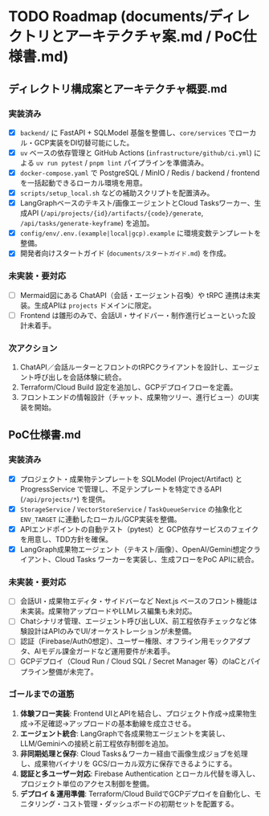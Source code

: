 # TODO Roadmap (documents/ディレクトリとアーキテクチャ案.md / PoC仕様書.md)

## ディレクトリ構成案とアーキテクチャ概要.md
### 実装済み
- [x] `backend/` に FastAPI + SQLModel 基盤を整備し、`core/services` でローカル・GCP実装をDI切替可能にした。
- [x] `uv` ベースの依存管理と GitHub Actions (`infrastructure/github/ci.yml`) による `uv run pytest` / `pnpm lint` パイプラインを準備済み。
- [x] `docker-compose.yaml` で PostgreSQL / MinIO / Redis / backend / frontend を一括起動できるローカル環境を用意。
- [x] `scripts/setup_local.sh` などの補助スクリプトを配置済み。
- [x] LangGraphベースのテキスト/画像エージェントとCloud Tasksワーカー、生成API (`/api/projects/{id}/artifacts/{code}/generate`, `/api/tasks/generate-keyframe`) を追加。
- [x] `config/env/.env.(example|local|gcp).example` に環境変数テンプレートを整備。
- [x] 開発者向けスタートガイド (`documents/スタートガイド.md`) を作成。

### 未実装・要対応
- [ ] Mermaid図にある ChatAPI（会話・エージェント召喚）や tRPC 連携は未実装。生成APIは `projects` ドメインに限定。
- [ ] Frontend は雛形のみで、会話UI・サイドバー・制作進行ビューといった設計未着手。

### 次アクション
1. ChatAPI／会話ルーターとフロントのtRPCクライアントを設計し、エージェント呼び出しを会話体験に統合。
2. Terraform/Cloud Build 設定を追加し、GCPデプロイフローを定義。
3. フロントエンドの情報設計（チャット、成果物ツリー、進行ビュー）のUI実装を開始。

## PoC仕様書.md
### 実装済み
- [x] プロジェクト・成果物テンプレートを SQLModel (Project/Artifact) と ProgressService で管理し、不足テンプレートを特定できるAPI (`/api/projects/*`) を提供。
- [x] `StorageService` / `VectorStoreService` / `TaskQueueService` の抽象化と `ENV_TARGET` に連動したローカル/GCP実装を整備。
- [x] APIエンドポイントの自動テスト（pytest）と GCP依存サービスのフェイクを用意し、TDD方針を確保。
- [x] LangGraph成果物エージェント（テキスト/画像）、OpenAI/Gemini想定クライアント、Cloud Tasks ワーカーを実装し、生成フローをPoC APIに統合。

### 未実装・要対応
- [ ] 会話UI・成果物エディタ・サイドバーなど Next.js ベースのフロント機能は未実装。成果物アップロードやLLMレス編集も未対応。
- [ ] Chatシナリオ管理、エージェント呼び出しUX、前工程依存チェックなど体験設計はAPIのみでUI/オーケストレーションが未整備。
- [ ] 認証（Firebase/Auth0想定）、ユーザー権限、オフライン用モックアダプタ、AIモデル課金ガードなど運用要件が未着手。
- [ ] GCPデプロイ（Cloud Run / Cloud SQL / Secret Manager 等）のIaCとパイプライン整備が未完了。

### ゴールまでの道筋
1. **体験フロー実装**: Frontend UIとAPIを結合し、プロジェクト作成→成果物生成→不足確認→アップロードの基本動線を成立させる。
2. **エージェント統合**: LangGraphで各成果物エージェントを実装し、LLM/Geminiへの接続と前工程依存制御を追加。
3. **非同期処理と保存**: Cloud Tasks＆ワーカー経由で画像生成ジョブを処理し、成果物バイナリを GCS/ローカル双方に保存できるようにする。
4. **認証と多ユーザー対応**: Firebase Authentication とローカル代替を導入し、プロジェクト単位のアクセス制御を整備。
5. **デプロイ & 運用準備**: Terraform/Cloud BuildでGCPデプロイを自動化し、モニタリング・コスト管理・ダッシュボードの初期セットを配置する。
